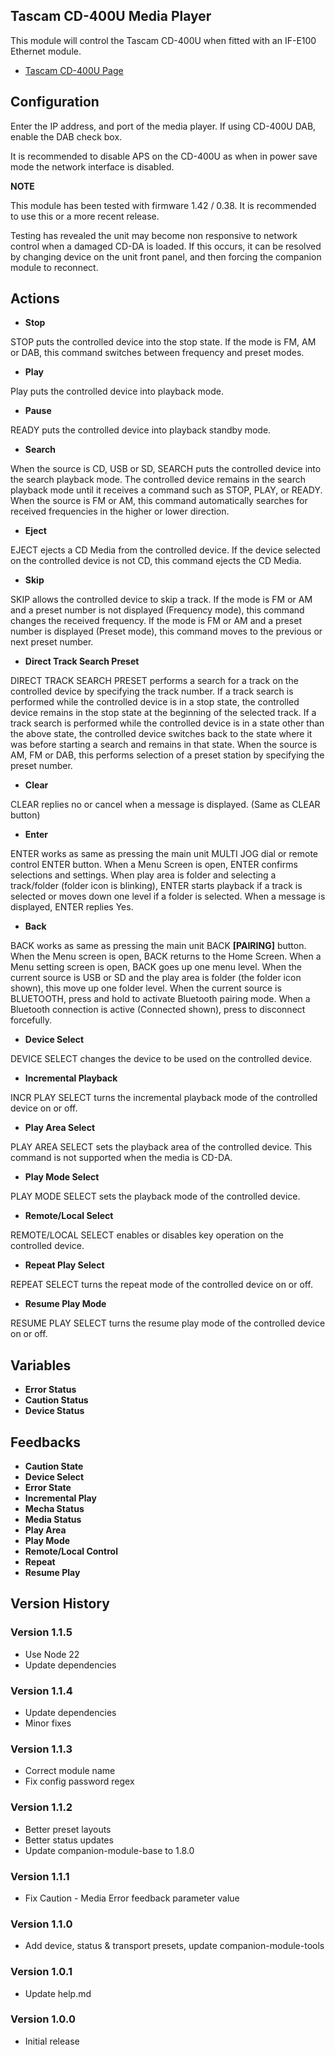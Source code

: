 ## Tascam CD-400U Media Player

This module will control the Tascam CD-400U when fitted with an IF-E100 Ethernet module.

- [Tascam CD-400U Page](https://tascam.com/us/product/cd-400u/)

## Configuration

Enter the IP address, and port of the media player. If using CD-400U DAB, enable the DAB check box.

It is recommended to disable APS on the CD-400U as when in power save mode the network interface is disabled.

**NOTE**

This module has been tested with firmware 1.42 / 0.38. It is recommended to use this or a more recent release.

Testing has revealed the unit may become non responsive to network control when a damaged CD-DA is loaded. If this occurs, it can be resolved by changing device on the unit front panel, and then forcing the companion module to reconnect.

## Actions

- **Stop**

STOP puts the controlled device into the stop state.
If the mode is FM, AM or DAB, this command switches between frequency and preset modes.

- **Play**

Play puts the controlled device into playback mode.

- **Pause**

READY puts the controlled device into playback standby mode.

- **Search**

When the source is CD, USB or SD, SEARCH puts the controlled device into the search playback mode. The controlled device remains in the search playback mode until it receives a command such as STOP, PLAY, or READY.
When the source is FM or AM, this command automatically searches for received frequencies in the higher or lower direction.

- **Eject**

EJECT ejects a CD Media from the controlled device.
If the device selected on the controlled device is not CD, this command ejects the CD Media.

- **Skip**

SKIP allows the controlled device to skip a track.
If the mode is FM or AM and a preset number is not displayed (Frequency mode), this command changes the received frequency.
If the mode is FM or AM and a preset number is displayed (Preset mode), this command moves to the previous or next preset number.

- **Direct Track Search Preset**

DIRECT TRACK SEARCH PRESET performs a search for a track on the controlled device by specifying the track number. If a track search is performed while the controlled device is in a stop state, the controlled device remains in the stop state at the beginning of the selected track.
If a track search is performed while the controlled device is in a state other than the above state, the controlled device switches back to the state where it was before starting a search and remains in that state. When the source is AM, FM or DAB, this performs selection of a preset station by specifying the preset number.

- **Clear**

CLEAR replies no or cancel when a message is displayed. (Same as CLEAR button)

- **Enter**

ENTER works as same as pressing the main unit MULTI JOG dial or remote control ENTER button.
When a Menu Screen is open, ENTER confirms selections and settings.
When play area is folder and selecting a track/folder (folder icon is blinking), ENTER starts playback if a track is selected or moves down one level if a folder is selected.
When a message is displayed, ENTER replies Yes.

- **Back**

BACK works as same as pressing the main unit BACK **[PAIRING]** button.
When the Menu screen is open, BACK returns to the Home Screen. When a Menu setting screen is open, BACK goes up one menu level.
When the current source is USB or SD and the play area is folder (the folder icon shown), this move up one folder level.
When the current source is BLUETOOTH, press and hold to activate Bluetooth pairing mode. When a Bluetooth connection is active (Connected shown), press to disconnect forcefully.

- **Device Select**

DEVICE SELECT changes the device to be used on the controlled device.

- **Incremental Playback**

INCR PLAY SELECT turns the incremental playback mode of the controlled device on or off.

- **Play Area Select**

PLAY AREA SELECT sets the playback area of the controlled device. This command is not supported when the media is CD-DA.

- **Play Mode Select**

PLAY MODE SELECT sets the playback mode of the controlled device.

- **Remote/Local Select**

REMOTE/LOCAL SELECT enables or disables key operation on the controlled device.

- **Repeat Play Select**

REPEAT SELECT turns the repeat mode of the controlled device on or off.

- **Resume Play Mode**

RESUME PLAY SELECT turns the resume play mode of the controlled device on or off.

## Variables

- **Error Status**
- **Caution Status**
- **Device Status**

## Feedbacks

- **Caution State**
- **Device Select**
- **Error State**
- **Incremental Play**
- **Mecha Status**
- **Media Status**
- **Play Area**
- **Play Mode**
- **Remote/Local Control**
- **Repeat**
- **Resume Play**

## Version History

### Version 1.1.5

- Use Node 22
- Update dependencies

### Version 1.1.4

- Update dependencies
- Minor fixes

### Version 1.1.3

- Correct module name
- Fix config password regex

### Version 1.1.2

- Better preset layouts
- Better status updates
- Update companion-module-base to 1.8.0

### Version 1.1.1

- Fix Caution - Media Error feedback parameter value

### Version 1.1.0

- Add device, status & transport presets, update companion-module-tools

### Version 1.0.1

- Update help.md

### Version 1.0.0

- Initial release
